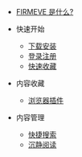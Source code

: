 <!-- docs/_sidebar.md -->

* [FIRMEVE 是什么?](zh_CN/README.md)

* 快速开始

  * [下载安装](zh_CN/quick_start/download_install.md)
  * [登录注册](zh_CN/quick_start/login_register.md)
  * [快速收藏](zh_CN/quick_start/quick_start.md)

* 内容收藏

  * [浏览器插件](zh_CN/collect/plugin.md)

* 内容管理

  * [快捷搜索](zh_CN/content/search.md)
  * [沉静阅读](zh_CN/content/content.md)